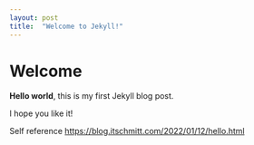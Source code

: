 ```yaml
---
layout: post
title:  "Welcome to Jekyll!"
---
```


# Welcome

**Hello world**, this is my first Jekyll blog post.

I hope you like it!



Self reference
https://blog.itschmitt.com/2022/01/12/hello.html